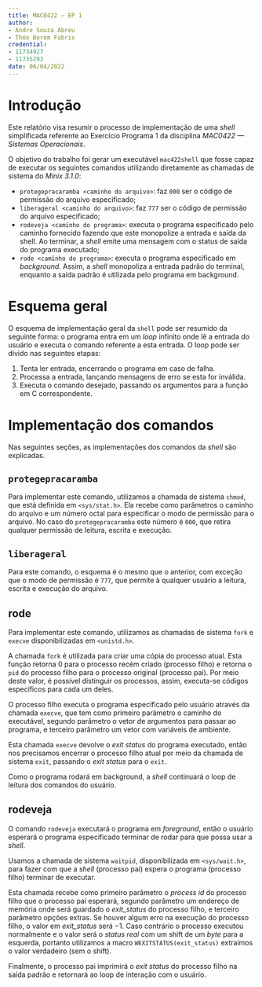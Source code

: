 ```yaml
---
title: MAC0422 — EP 1
author:
- Andre Souza Abreu
- Théo Borém Fabris
credential:
- 11734927
- 11735293
date: 06/04/2022
---
```


# Introdução

Este relatório visa resumir o processo de implementação de uma *shell*
simplificada referente ao Exercício Programa 1 da disciplina *MAC0422 — Sistemas
Operacionais*.

O objetivo do trabalho foi gerar um executável `mac422shell` que fosse capaz de
executar os seguintes comandos utilizando diretamente as chamadas de sistema do
*Minix 3.1.0*:

- `protegepracaramba <caminho do arquivo>`: faz `000` ser o código de permissão
  do arquivo especificado;
- `liberageral <caminho do arquivo>`: faz `777` ser o código de permissão do
  arquivo especificado;
- `rodeveja <caminho do programa>`: executa o programa especificado pelo
  caminho fornecido fazendo que este monopolize a entrada e saída da shell.
  Ao terminar, a *shell* emite uma mensagem com o status de saída do programa
  executado;
- `rode <caminho do programa>`: executa o programa especificado em
  *background*. Assim, a *shell* monopoliza a entrada padrão do terminal,
  enquanto a saída padrão é utilizada pelo programa em background.

# Esquema geral

O esquema de implementação geral da `shell` pode ser resumido da seguinte forma:
o programa entra em um *loop* infinito onde lê a entrada do usuário e executa o
comando referente a esta entrada. O loop pode ser divido nas seguintes etapas:

1. Tenta ler entrada, encerrando o programa em caso de falha.
2. Processa a entrada, lançando mensagens de erro se esta for inválida.
3. Executa o comando desejado, passando os argumentos para a função em C correspondente.

# Implementação dos comandos

Nas seguintes seções, as implementações dos comandos da *shell* são explicadas.

## `protegepracaramba`

Para implementar este comando, utilizamos a chamada de sistema `chmod`, que
está definida em `<sys/stat.h>`. Ela recebe como parâmetros o caminho do
arquivo e um número octal para especificar o modo de permissão para o arquivo.
No caso do `protegepracaramba` este número é `000`, que retira qualquer
permissão de leitura, escrita e execução.

## `liberageral`

Para este comando, o esquema é o mesmo que o anterior, com exceção que o modo
de permissão é `777`, que permite à qualquer usuário a leitura, escrita e
execução do arquivo.

## rode

Para implementar este comando, utilizamos as chamadas de sistema `fork` e
`execve` disponibilizadas em `<unistd.h>`.

A chamada `fork` é utilizada para criar uma cópia do processo atual. Esta
função retorna 0 para o processo recém criado (processo filho) e retorna o
`pid` do processo filho para o processo original (processo pai). Por meio deste
valor, é possível distinguir os processos, assim, executa-se códigos
específicos para cada um deles.

O processo filho executa o programa especificado pelo usuário através da
chamada `execve`, que tem como primeiro parâmetro o caminho do executável,
segundo parâmetro o vetor de argumentos para passar ao programa, e terceiro
parâmetro um vetor com variáveis de ambiente.

Esta chamada `execve` devolve o *exit status* do programa executado, então nos
precisamos encerrar o processo filho atual por meio da chamada de sistema
`exit`, passando o *exit status* para o `exit`.

Como o programa rodará em background, a *shell* continuará o loop de leitura
dos comandos do usuário.

## rodeveja

O comando `rodeveja` executará o programa em *foreground*, então o usuário
esperará o programa especificado terminar de rodar para que possa usar a *shell*.

Usamos a chamada de sistema `waitpid`, disponibilizada em `<sys/wait.h>`, para
fazer com que a *shell* (processo pai) espera o programa (processo filho)
terminar de executar.

Esta chamada recebe como primeiro parâmetro o *process id* do processo filho
que o processo pai esperará, segundo parâmetro um endereço de memória onde será
guardado o *exit_status* do processo filho, e terceiro parâmetro opções extras.
Se houver algum erro na execução do processo filho, o valor em *exit_status*
será $-1$. Caso contrário o processo executou normalmente e o valor será o
*status real* com um shift de um *byte* para a esquerda, portanto utilizamos a
macro `WEXITSTATUS(exit_status)` extraímos o valor verdadeiro (sem o shift).

Finalmente, o processo pai imprimirá o *exit status* do processo filho na saída
padrão e retornará ao loop de interação com o usuário.
